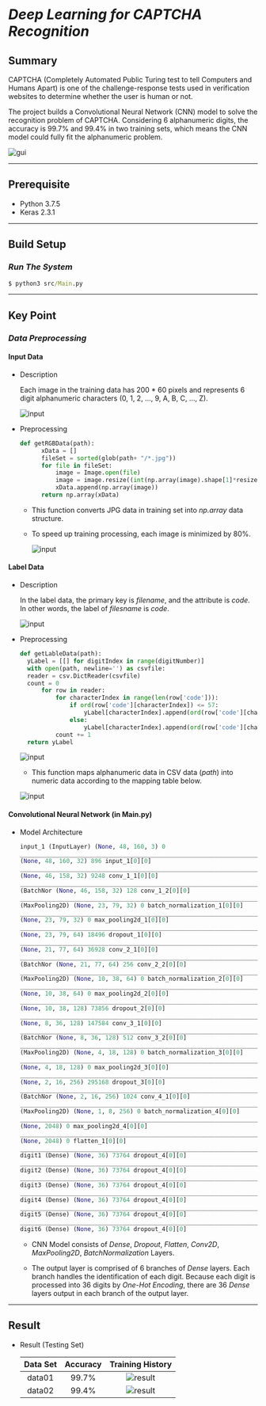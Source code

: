 # ***Deep Learning for CAPTCHA Recognition***

## Summary

  CAPTCHA (Completely Automated Public Turing test to tell Computers and Humans Apart) is one of the challenge-response tests used in verification websites to determine whether the user is human or not.

  The project builds a Convolutional Neural Network (CNN) model to solve the recognition problem of CAPTCHA. Considering 6 alphanumeric digits, the accuracy is 99.7% and 99.4% in two training sets, which means the CNN model could fully fit the alphanumeric problem.

 ![gui](image/summary.png)

***

## Prerequisite

+ Python 3.7.5
+ Keras 2.3.1

***

## Build Setup

### *Run The System*

```cmd
$ python3 src/Main.py
```

***

## Key Point

### *Data Preprocessing*

#### Input Data

+ Description

  Each image in the training data has 200 * 60 pixels and represents 6 digit alphanumeric characters (0, 1, 2, ..., 9, A, B, C, ..., Z).

  ![input](image/Preprocessing04.png)

+ Preprocessing

  ```python
  def getRGBData(path):
        xData = []
        fileSet = sorted(glob(path+ "/*.jpg"))
        for file in fileSet:
            image = Image.open(file)
            image = image.resize((int(np.array(image).shape[1]*resizeRate),int(np.array(image).shape[0]*resizeRate)))
            xData.append(np.array(image))
        return np.array(xData)
  ```

  + This function converts JPG data in training set into *np.array* data structure.

  + To speed up training processing, each image is minimized by 80%.

    ![input](image/Preprocessing01.png)

#### Label Data

+ Description
  
  In the label data, the primary key is *filename*, and the attribute is *code*. In other words, the label of *filesname* is *code*.

  ![input](image/Preprocessing05.png)

+ Preprocessing

  ```python
  def getLableData(path):
    yLabel = [[] for digitIndex in range(digitNumber)]
    with open(path, newline='') as csvfile:
    reader = csv.DictReader(csvfile)
    count = 0
        for row in reader:
            for characterIndex in range(len(row['code'])):
                if ord(row['code'][characterIndex]) <= 57:
                    yLabel[characterIndex].append(ord(row['code'][characterIndex])-48)
                else:
                    yLabel[characterIndex].append(ord(row['code'][characterIndex])-65+10)
            count += 1
    return yLabel
  ```

  ![input](image/Preprocessing02.png)

  + This function maps alphanumeric data in CSV data (*path*) into numeric data according to the mapping table below.

  ![input](image/Preprocessing03.png)

#### Convolutional Neural Network (in Main.py)

+ Model Architecture

    ```python
    input_1 (InputLayer) (None, 48, 160, 3) 0
    __________________________________________________________________________________________________ conv_1_1 (Conv2D)
    (None, 48, 160, 32) 896 input_1[0][0]
    __________________________________________________________________________________________________ conv_1_2 (Conv2D)
    (None, 46, 158, 32) 9248 conv_1_1[0][0]
    __________________________________________________________________________________________________ batch_normalization_1
    (BatchNor (None, 46, 158, 32) 128 conv_1_2[0][0]
    __________________________________________________________________________________________________ max_pooling2d_1
    (MaxPooling2D) (None, 23, 79, 32) 0 batch_normalization_1[0][0]
    __________________________________________________________________________________________________ dropout_1 (Dropout)
    (None, 23, 79, 32) 0 max_pooling2d_1[0][0]
    __________________________________________________________________________________________________ conv_2_1 (Conv2D)
    (None, 23, 79, 64) 18496 dropout_1[0][0]
    __________________________________________________________________________________________________ conv_2_2 (Conv2D)
    (None, 21, 77, 64) 36928 conv_2_1[0][0]
    __________________________________________________________________________________________________ batch_normalization_2
    (BatchNor (None, 21, 77, 64) 256 conv_2_2[0][0]
    __________________________________________________________________________________________________ max_pooling2d_2
    (MaxPooling2D) (None, 10, 38, 64) 0 batch_normalization_2[0][0]
    __________________________________________________________________________________________________ dropout_2 (Dropout)
    (None, 10, 38, 64) 0 max_pooling2d_2[0][0]
    __________________________________________________________________________________________________ conv_3_1 (Conv2D)
    (None, 10, 38, 128) 73856 dropout_2[0][0]
    __________________________________________________________________________________________________ conv_3_2 (Conv2D)
    (None, 8, 36, 128) 147584 conv_3_1[0][0]
    __________________________________________________________________________________________________ batch_normalization_3
    (BatchNor (None, 8, 36, 128) 512 conv_3_2[0][0]
    __________________________________________________________________________________________________ max_pooling2d_3
    (MaxPooling2D) (None, 4, 18, 128) 0 batch_normalization_3[0][0]
    __________________________________________________________________________________________________ dropout_3 (Dropout)
    (None, 4, 18, 128) 0 max_pooling2d_3[0][0]
    __________________________________________________________________________________________________ conv_4_1 (Conv2D)
    (None, 2, 16, 256) 295168 dropout_3[0][0]
    __________________________________________________________________________________________________ batch_normalization_4
    (BatchNor (None, 2, 16, 256) 1024 conv_4_1[0][0]
    __________________________________________________________________________________________________ max_pooling2d_4
    (MaxPooling2D) (None, 1, 8, 256) 0 batch_normalization_4[0][0]
    __________________________________________________________________________________________________ flatten_1 (Flatten)
    (None, 2048) 0 max_pooling2d_4[0][0]
    __________________________________________________________________________________________________ dropout_4 (Dropout)
    (None, 2048) 0 flatten_1[0][0]
    __________________________________________________________________________________________________
    digit1 (Dense) (None, 36) 73764 dropout_4[0][0]
    ___________________________________________________________________________________
    digit2 (Dense) (None, 36) 73764 dropout_4[0][0]
    ___________________________________________________________________________________
    digit3 (Dense) (None, 36) 73764 dropout_4[0][0]
    ___________________________________________________________________________________
    digit4 (Dense) (None, 36) 73764 dropout_4[0][0]
    ___________________________________________________________________________________
    digit5 (Dense) (None, 36) 73764 dropout_4[0][0]
    ___________________________________________________________________________________
    digit6 (Dense) (None, 36) 73764 dropout_4[0][0]
    ```

  + CNN Model consists of *Dense*, *Dropout*, *Flatten*, *Conv2D*, *MaxPooling2D*, *BatchNormalization* Layers.

  + The output layer is comprised of 6 branches of *Dense* layers. Each branch handles the identification of each digit. Because each digit is processed into 36 digits by *One-Hot Encoding*, there are 36 *Dense* layers output in each branch of the output layer.

***

## Result

+ Result (Testing Set)

    | Data Set | Accuracy  | Training History |
    | :-------: | :--------: | :--------: |
    | data01 | 99.7% | ![result](image/data01_result.png) |
    | data02 | 99.4% | ![result](image/data02_result.png) |
